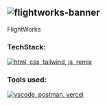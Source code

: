 ## ![flightworks-banner](https://github.com/Arioum/flightworks/assets/95125149/55a004a0-876b-40aa-aec8-543c5038a7ed)
FlightWorks

### TechStack:

[![html, css, tailwind, js, remix](https://skillicons.dev/icons?i=html,css,tailwind,js,remix)]()

### Tools used:
[![vscode, postman, vercel](https://skillicons.dev/icons?i=vscode,postman,vercel)]()
